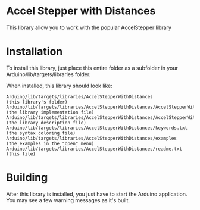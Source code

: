 # Accel Stepper with Distances

This library allow you to work with the popular AccelStepper library

# Installation

To install this library, just place this entire folder as a subfolder in your
Arduino/lib/targets/libraries folder.

When installed, this library should look like:

```text
Arduino/lib/targets/libraries/AccelStepperWithDistances              			  (this library's folder)
Arduino/lib/targets/libraries/AccelStepperWithDistances/AccelStepperWithDistances.cpp     (the library implementation file)
Arduino/lib/targets/libraries/AccelStepperWithDistances/AccelStepperWithDistances.h       (the library description file)
Arduino/lib/targets/libraries/AccelStepperWithDistances/keywords.txt 			  (the syntax coloring file)
Arduino/lib/targets/libraries/AccelStepperWithDistances/examples   			  (the examples in the "open" menu)
Arduino/lib/targets/libraries/AccelStepperWithDistances/readme.txt   			  (this file)
```
# Building

After this library is installed, you just have to start the Arduino application.
You may see a few warning messages as it's built.


